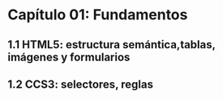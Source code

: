 # Capítulo 01: Fundamentos
## 1.1 HTML5: estructura semántica,tablas, imágenes y formularios
## 1.2 CCS3: selectores, reglas
